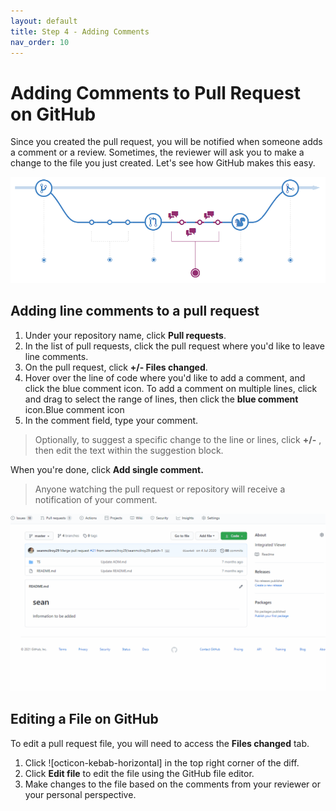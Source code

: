 ```yaml
---
layout: default
title: Step 4 - Adding Comments
nav_order: 10
---
```


<!-- Edit the content below for the workshop in question. Once you're ready to publish, remove the comment characters e.g. "<!--" at the start and end -->

# Adding Comments to Pull Request on GitHub

Since you created the pull request, you will be notified when someone adds a comment or a review. Sometimes, the reviewer will ask you to make a change to the file you just created. Let's see how GitHub makes this easy.

![discuss code](./assets/img/discuss_pr.PNG)

## Adding line comments to a pull request

1. Under your repository name, click **Pull requests**.
2. In the list of pull requests, click the pull request where you'd like to leave line comments.
3. On the pull request, click **+/-  Files changed**.
4. Hover over the line of code where you'd like to add a comment, and click the blue comment icon. To add a comment on multiple lines, click and drag to select the range of lines, then click the **blue comment** icon.Blue comment icon
5. In the comment field, type your comment.
> Optionally, to suggest a specific change to the line or lines, click **+/-** , then edit the text within the suggestion block.

When you're done, click **Add single comment.**
> Anyone watching the pull request or repository will receive a notification of your comment.

![discuss code](./docs/gifs/inline_comment.gif)

## Editing a File on GitHub

To edit a pull request file, you will need to access the **Files changed** tab.

1. Click ![octicon-kebab-horizontal] in the top right corner of the diff.
1. Click **Edit file** to edit the file using the GitHub file editor.
1. Make changes to the file based on the comments from your reviewer or your personal perspective.

<!--

## Workshop recording

<iframe height="480" width="853" allowfullscreen frameborder=0 src="https://echo360.ca/media/4378b2ec-7d0c-4632-a1e4-5a8076a494da/public?autoplay=false&automute=false"></iframe>

View the original [here](https://echo360.ca/media/4378b2ec-7d0c-4632-a1e4-5a8076a494da/public).


## Workshop slides

<div style="position:relative;padding-top:66.25%;">
<iframe src="//docs.google.com/viewer?url=https://github.com/scds/intro-tableau/raw/main/assets/docs/tableau_20201118.pdf?dl=0&hl=en_US&embedded=true" class="gde-frame" style="position:absolute;top:0;left:0;width:100%;height:100%;border:none;" scrolling="no"></iframe>
</div>
[Download as a PDF](https://github.com/scds/intro-tableau/raw/main/assets/docs/tableau_20201118.pdf)
<br>

## Worksheets
**Coming soon!**

-->
